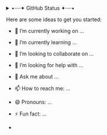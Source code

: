 <details>
<summary>•┈┈✦ GitHub Status ✦┈┈•</summary>
<p align="left">
    <img alt = "GitHub Stats" src="[https://github-readme-stats.vercel.app](https://github.com/kmafutah/github-readme-stats)/api?username=kmafutah&show_icons=true&theme=dracula&hide=issues&hide_border=true">
    <br>
    <img alt = "Top Languages" src="[https://github-readme-stats.vercel.app](https://github.com/kmafutah/github-readme-stats)/api/top-langs/?username=kmafutah&theme=dracula&layout=compact&hide=jupyter notebook,html,php&hide_border=true">
</p>
<a href="https://app.daily.dev/kmafutah"><img src="https://api.daily.dev/devcards/3d3894e3fdac4e28b02a1a4c08073826.png?r=r1d" width="400" alt="Kudakwashe Mafutah's Dev Card"/></a>
</details>


Here are some ideas to get you started:

- 🔭 I’m currently working on ...
- 🌱 I’m currently learning ...
- 👯 I’m looking to collaborate on ...
- 🤔 I’m looking for help with ...
- 💬 Ask me about ...
- 📫 How to reach me: ...
- 😄 Pronouns: ...
- ⚡ Fun fact: ...

- 

